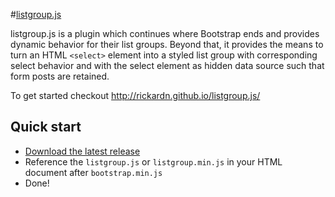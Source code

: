 #[listgroup.js](http://rickardn.github.io/listgroup.js/)

listgroup.js is a plugin which continues where Bootstrap ends and provides dynamic behavior for their list groups. Beyond that, it provides the means to turn an HTML `<select>` element into a styled list group with corresponding select behavior and with the select element as hidden data source such that form posts are retained.

To get started checkout http://rickardn.github.io/listgroup.js/

## Quick start

- [Download the latest release](https://github.com/rickardn/listgroup.js/zipball/master)
- Reference the `listgroup.js` or `listgroup.min.js` in your HTML document after `bootstrap.min.js`
- Done!
